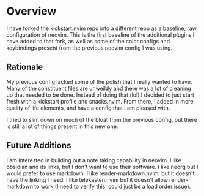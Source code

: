 # Overview

I have forked the kickstart.nvim repo into a different repo as a baseline,
raw configuration of neovim. This is the first baseline of the additional
plugins I have added to that fork, as well as some of the color configs and
keybindings present from the previous neovim config I was using.

## Rationale

My previous config lacked some of the polish that I really wanted to have. Many
of the constituent files are unweildy and there was a lot of cleaning up that
needed to be done. Instead of doing that (lol) I decided to just start fresh
with a kickstart profile and snacks.nvim. From there, I added in more quality of
life elements, and have a config that I am pleased with.

I tried to slim down on much of the bloat from the previous config, but there is
still a lot of things present in this new one.

## Future Additions

I am interested in building out a note taking capability in neovim. I like
obsidian and its links, but I don't want to use their software. I like neorg but
I would prefer to use markdown. I like render-markdown.nvim, but it doesn't have
the linking I need. I like telekasten.nvim but it doesn't allow render-markdown
to work (I need to verify this, could just be a load order issue).
